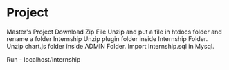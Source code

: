 # Project
Master's Project
Download Zip File
Unzip and put a file in htdocs folder and rename a folder Internship
Unzip plugin folder inside Internship Folder.
Unzip chart.js folder inside ADMIN Folder.
Import Internship.sql in Mysql.

Run - localhost/Internship
